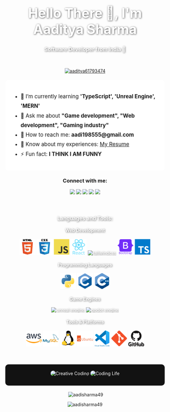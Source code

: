 <!-- Hero Section -->
<div align="center" style="background: url('https://images.unsplash.com/photo-1506748686214-e9df14d4d9d0?crop=entropy&cs=tinysrgb&fit=max&fm=jpg&q=80&w=1080'); background-size: cover; padding: 20px; border-radius: 10px; color: #ffffff; text-shadow: 1px 1px 5px rgba(0, 0, 0, 0.7);">
  <h1 style="font-size: 3em;">Hello There 👋, I'm Aaditya Sharma</h1>
  <h3>Software Developer from India 🚀</h3>
</div>

<p align="center">
  <a href="https://twitter.com/aaditya61793474" target="blank">
    <img src="https://img.shields.io/twitter/follow/aaditya61793474?logo=twitter&style=for-the-badge" alt="aaditya61793474" />
  </a>
</p>

<!-- About Section -->
<div style="background: rgba(255, 255, 255, 0.95); padding: 20px; border-radius: 10px; margin-top: 20px;">
  <ul style="font-size: 1.2em; line-height: 1.8;">
    <li>🌱 I’m currently learning <strong>'TypeScript', 'Unreal Engine', 'MERN'</strong></li>
    <li>💬 Ask me about <strong>"Game development", "Web development", "Gaming industry"</strong></li>
    <li>📨 How to reach me: <strong>aadi198555@gmail.com</strong></li>
    <li>📄 Know about my experiences: <a href="https://drive.google.com/file/d/1ONplY_ORk7OxfC3rZ5jx3EVdlVxXLs9Q/view?usp=sharing" target="_blank">My Resume</a></li>
    <li>⚡ Fun fact: <strong>I THINK I AM FUNNY</strong></li>
  </ul>
</div>

<!-- Connect Section -->
<div align="center" style="margin-top: 20px;">
  <h3>Connect with me:</h3>
  <p>
    <a href="https://twitter.com/aaditya61793474" target="_blank"><img src="https://raw.githubusercontent.com/rahuldkjain/github-profile-readme-generator/master/src/images/icons/Social/twitter.svg" height="40" /></a>
    <a href="https://www.linkedin.com/in/aaditya-sharma-978163250/" target="_blank"><img src="https://raw.githubusercontent.com/rahuldkjain/github-profile-readme-generator/master/src/images/icons/Social/linked-in-alt.svg" height="40" /></a>
    <a href="https://www.instagram.com/aaditya_sharma_2024/" target="_blank"><img src="https://raw.githubusercontent.com/rahuldkjain/github-profile-readme-generator/master/src/images/icons/Social/instagram.svg" height="40" /></a>
    <a href="https://leetcode.com/u/Aadityasharma1947/" target="_blank"><img src="https://raw.githubusercontent.com/rahuldkjain/github-profile-readme-generator/master/src/images/icons/Social/leet-code.svg" height="40" /></a>
    <a href="https://discord.com/invite/aadityasharma_gta" target="_blank"><img src="https://raw.githubusercontent.com/rahuldkjain/github-profile-readme-generator/master/src/images/icons/Social/discord.svg" height="40" /></a>
  </p>
</div>

<!-- Tech Stack Section -->
<div style="background: url('https://images.unsplash.com/photo-1522007170-3061cf082fbb?crop=entropy&cs=tinysrgb&fit=max&fm=jpg&q=80&w=1080'); background-size: cover; color: #ffffff; padding: 20px; border-radius: 10px; text-shadow: 1px 1px 5px rgba(0, 0, 0, 0.7); margin-top: 20px;">
  <h3 align="center">Languages and Tools:</h3>
  <div align="center">
    <!-- Web Development -->
    <h4>Web Development</h4>
    <p>
      <img src="https://raw.githubusercontent.com/devicons/devicon/master/icons/html5/html5-original-wordmark.svg" alt="html5" width="50" />
      <img src="https://raw.githubusercontent.com/devicons/devicon/master/icons/css3/css3-original-wordmark.svg" alt="css3" width="50" />
      <img src="https://raw.githubusercontent.com/devicons/devicon/master/icons/javascript/javascript-original.svg" alt="javascript" width="50" />
      <img src="https://raw.githubusercontent.com/devicons/devicon/master/icons/react/react-original-wordmark.svg" alt="react" width="50" />
      <img src="https://www.vectorlogo.zone/logos/tailwindcss/tailwindcss-icon.svg" alt="tailwindcss" width="50" />
      <img src="https://raw.githubusercontent.com/devicons/devicon/master/icons/bootstrap/bootstrap-plain-wordmark.svg" alt="bootstrap" width="50" />
      <img src="https://raw.githubusercontent.com/devicons/devicon/master/icons/typescript/typescript-original.svg" alt="typescript" width="50" />
    </p>
    <h4>Programming Languages</h4>
    <p>
      <img src="https://raw.githubusercontent.com/devicons/devicon/master/icons/python/python-original.svg" alt="python" width="50" />
      <img src="https://raw.githubusercontent.com/devicons/devicon/master/icons/c/c-original.svg" alt="c" width="50" />
      <img src="https://raw.githubusercontent.com/devicons/devicon/master/icons/cplusplus/cplusplus-original.svg" alt="cplusplus" width="50" />
    </p>
    <h4>Game Engines</h4>
    <p>
      <img src="https://raw.githubusercontent.com/kenangundogan/fontisto/036b7eca71aab1bef8e6a0518f7329f13ed62f6b/icons/svg/brand/unreal-engine.svg" alt="unreal engine" width="50" />
      <img src="https://upload.wikimedia.org/wikipedia/commons/6/6a/Godot_icon.svg" alt="godot engine" width="50" />
    </p>
    <h4>Tools & Platforms</h4>
    <p>
      <img src="https://raw.githubusercontent.com/devicons/devicon/master/icons/amazonwebservices/amazonwebservices-original-wordmark.svg" alt="aws" width="50" />
      <img src="https://raw.githubusercontent.com/devicons/devicon/master/icons/mysql/mysql-original-wordmark.svg" alt="mysql" width="50" />
      <img src="https://raw.githubusercontent.com/devicons/devicon/master/icons/linux/linux-original.svg" alt="linux" width="50" />
      <img src="https://raw.githubusercontent.com/devicons/devicon/master/icons/ubuntu/ubuntu-plain-wordmark.svg" alt="ubuntu" width="50" />
      <img src="https://raw.githubusercontent.com/devicons/devicon/master/icons/vscode/vscode-original-wordmark.svg" alt="vscode" width="50" />
      <img src="https://raw.githubusercontent.com/devicons/devicon/master/icons/git/git-original.svg" alt="git" width="50" />
      <img src="https://raw.githubusercontent.com/devicons/devicon/master/icons/github/github-original-wordmark.svg" alt="github" width="50" />
    </p>
  </div>
</div>
<!-- GIF Section -->
<div align="center" style="margin-top: 20px; background: #121212; padding: 20px; border-radius: 10px; color: white;">
  <img src="https://i.giphy.com/media/v1.Y2lkPTc5MGI3NjExMzJ1ZjI1Z3F2OXF6ZzkzMWtpYnNocWhicjhvNmJqN3ZoOWR0YnpmbCZlcD12MV9pbnRlcm5hbF9naWZfYnlfaWQmY3Q9Zw/bGgsc5mWoryfgKBx1u/giphy.gif" alt="Creative Coding" style="width: 300px; border-radius: 10px; margin-bottom: 10px;">
  <img src="https://i.giphy.com/media/v1.Y2lkPTc5MGI3NjExY3N1ZnpycGFhZ28ydTV6OXVxM2g4eHNzOTVzMzl4am9obmhqOWF5OSZlcD12MV9pbnRlcm5hbF9naWZfYnlfaWQmY3Q9Zw/fo2db15Hus2pFvxoHq/giphy.gif" alt="Coding Life" style="width: 300px; border-radius: 10px;">
</div>

<!-- Stats Section -->
<div align="center" style="margin-top: 20px;">
  <p>&nbsp;<img src="https://github-readme-stats.vercel.app/api?username=aadisharma49&show_icons=true&locale=en" alt="aadisharma49" /></p>
  <p><img src="https://github-readme-streak-stats.herokuapp.com/?user=aadisharma49&" alt="aadisharma49" /></p>
</div>

